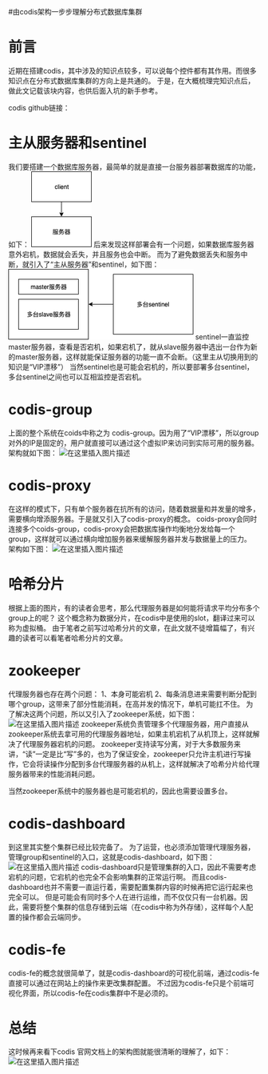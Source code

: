 #由codis架构一步步理解分布式数据库集群
# 前言

近期在搭建codis，其中涉及的知识点较多，可以说每个控件都有其作用。而很多知识点在分布式数据库集群的方向上是共通的。 于是，在大概梳理完知识点后，做此文记载该块内容，也供后面入坑的新手参考。

>  
 codis github链接： 


# 主从服务器和sentinel

我们要搭建一个数据库服务器，最简单的就是直接一台服务器部署数据库的功能，如下： <img src="https://raw.githubusercontent.com/Double2hao/xujiajia_blog/main/img/60.png" alt="在这里插入图片描述"> 后来发现这样部署会有一个问题，如果数据库服务器意外宕机，数据就会丢失，并且服务也会中断。 而为了避免数据丢失和服务中断，就引入了“主从服务器”和sentinel，如下图： <img src="https://raw.githubusercontent.com/Double2hao/xujiajia_blog/main/img/61.png" alt="在这里插入图片描述"> sentinel一直监控master服务器，查看是否宕机，如果宕机了，就从slave服务器中选出一台作为新的master服务器，这样就能保证服务器的功能一直不会断。（这里主从切换用到的知识是“VIP漂移”） 当然sentinel也是可能会宕机的，所以要部署多台sentinel，多台sentinel之间也可以互相监控是否宕机。

# codis-group

上面的整个系统在coids中称之为 codis-group。因为用了“VIP漂移”，所以group对外的IP是固定的，用户就直接可以通过这个虚拟IP来访问到实际可用的服务器。 架构就如下图： <img src="https://img-blog.csdnimg.cn/20190403195127964.png?x-oss-process=image/watermark,type_ZmFuZ3poZW5naGVpdGk,shadow_10,text_aHR0cHM6Ly94dWppYWppYS5ibG9nLmNzZG4ubmV0,size_16,color_FFFFFF,t_70" alt="在这里插入图片描述">

# codis-proxy

在这样的模式下，只有单个服务器在抗所有的访问，随着数据量和并发量的增多，需要横向增添服务器。于是就又引入了codis-proxy的概念。 coids-proxy会同时连接多个coids-group，codis-proxy会把数据库操作均衡地分发给每一个group，这样就可以通过横向增加服务器来缓解服务器并发与数据量上的压力。 架构如下图： <img src="https://img-blog.csdnimg.cn/20190330163205227.png?x-oss-process=image/watermark,type_ZmFuZ3poZW5naGVpdGk,shadow_10,text_aHR0cHM6Ly94dWppYWppYS5ibG9nLmNzZG4ubmV0,size_16,color_FFFFFF,t_70" alt="在这里插入图片描述">

# 哈希分片

根据上面的图片，有的读者会思考，那么代理服务器是如何能将请求平均分布多个group上的呢？ 这个概念称为数据分片，在codis中是使用的slot，翻译过来可以称为虚拟桶。 由于笔者之前写过哈希分片的文章，在此文就不徒增篇幅了，有兴趣的读者可以看笔者哈希分片的文章。

>  
  


# zookeeper

代理服务器也存在两个问题： 1、本身可能宕机 2、每条消息进来需要判断分配到哪个group，这带来了部分性能消耗，在高并发的情况下，单机可能扛不住。 为了解决这两个问题，所以又引入了zookeeper系统，如下图： <img src="https://img-blog.csdnimg.cn/20190330164859944.png?x-oss-process=image/watermark,type_ZmFuZ3poZW5naGVpdGk,shadow_10,text_aHR0cHM6Ly94dWppYWppYS5ibG9nLmNzZG4ubmV0,size_16,color_FFFFFF,t_70" alt="在这里插入图片描述"> zookeeper系统负责管理多个代理服务器，用户直接从zookeeper系统去拿可用的代理服务器地址，如果主机宕机了从机顶上，这样就解决了代理服务器宕机的问题。 zookeeper支持读写分离，对于大多数服务来讲，“读”一定是比“写”多的，也为了保证安全，zookeeper只允许主机进行写操作，它会将读操作分配到多台代理服务器的从机上，这样就解决了哈希分片给代理服务器带来的性能消耗问题。

当然zookeeper系统中的服务器也是可能宕机的，因此也需要设置多台。

# codis-dashboard

到这里其实整个集群已经比较完备了。 为了运营，也必须添加管理代理服务器，管理group和sentinel的入口，这就是codis-dashboard，如下图： <img src="https://img-blog.csdnimg.cn/20190330165554826.png?x-oss-process=image/watermark,type_ZmFuZ3poZW5naGVpdGk,shadow_10,text_aHR0cHM6Ly94dWppYWppYS5ibG9nLmNzZG4ubmV0,size_16,color_FFFFFF,t_70" alt="在这里插入图片描述"> codis-dashboard只是管理集群的入口，因此不需要考虑宕机的问题，它宕机的也完全不会影响集群的正常运行啊。 而且codis-dashboard也并不需要一直运行着，需要配置集群内容的时候再把它运行起来也完全可以。 但是可能会有同时多个人在进行运维，而不仅仅只有一台机器。因此，需要将整个集群的信息存储到云端（在codis中称为外存储），这样每个人配置的操作都会云端同步。

# codis-fe

codis-fe的概念就很简单了，就是codis-dashboard的可视化前端，通过codis-fe直接可以通过在网站上的操作来更改集群配置。 不过因为codis-fe只是个前端可视化界面，所以codis-fe在codis集群中不是必须的。

# 总结

这时候再来看下codis 官网文档上的架构图就能很清晰的理解了，如下： <img src="https://img-blog.csdnimg.cn/20190330170442638.png?x-oss-process=image/watermark,type_ZmFuZ3poZW5naGVpdGk,shadow_10,text_aHR0cHM6Ly94dWppYWppYS5ibG9nLmNzZG4ubmV0,size_16,color_FFFFFF,t_70" alt="在这里插入图片描述">